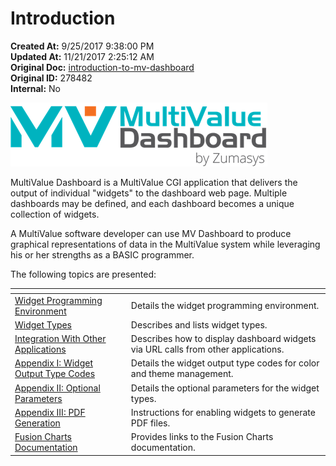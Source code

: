# Introduction

<PageHeader />

**Created At:** 9/25/2017 9:38:00 PM  
**Updated At:** 11/21/2017 2:25:12 AM  
**Original Doc:** [introduction-to-mv-dashboard](https://docs.zumasys.com/36577-mv-dashboard/introduction-to-mv-dashboard)  
**Original ID:** 278482  
**Internal:** No  


![introduction-to-mv-dashboard: 1506460922079](./1506460922079.jpg)

MultiValue Dashboard is a MultiValue CGI application that delivers the output of individual "widgets" to the dashboard web page. Multiple dashboards may be defined, and each dashboard becomes a unique collection of widgets.

A MultiValue software developer can use MV Dashboard to produce graphical representations of data in the MultiValue system while leveraging his or her strengths as a BASIC programmer.



The following topics are presented:


| <!----> | <!----> |
| --- | --- |
| [Widget Programming Environment](./../widget-programming-environment)<br> | Details the widget programming environment.<br> |
| [Widget Types](./../widget-types)<br> | Describes and lists widget types.<br> |
| [Integration With Other Applications](./../integration-with-other-applications)<br> | Describes how to display dashboard widgets via URL calls from other applications.<br> |
| [Appendix I: Widget Output Type Codes](./../appendix-i-widget-output-type-codes)<br> | Details the widget output type codes for color and theme management.<br> |
| [Appendix II: Optional Parameters](./../appendix-ii-optional-parameters)<br> | Details the optional parameters for the widget types.<br> |
| [Appendix III: PDF Generation](./../appendix-iii-pdf-generation) | Instructions for enabling widgets to generate PDF files.<br> |
| [Fusion Charts Documentation](./../fusion-charts-documentation)<br> | Provides links to the Fusion Charts documentation.<br> |



